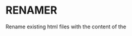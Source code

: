 ﻿# RENAMER

Rename existing html files with the content of the <title> tag of the html file and the < meta > tag that contains the publication date.

(Specially made for some radom dude on StackOverflow)
